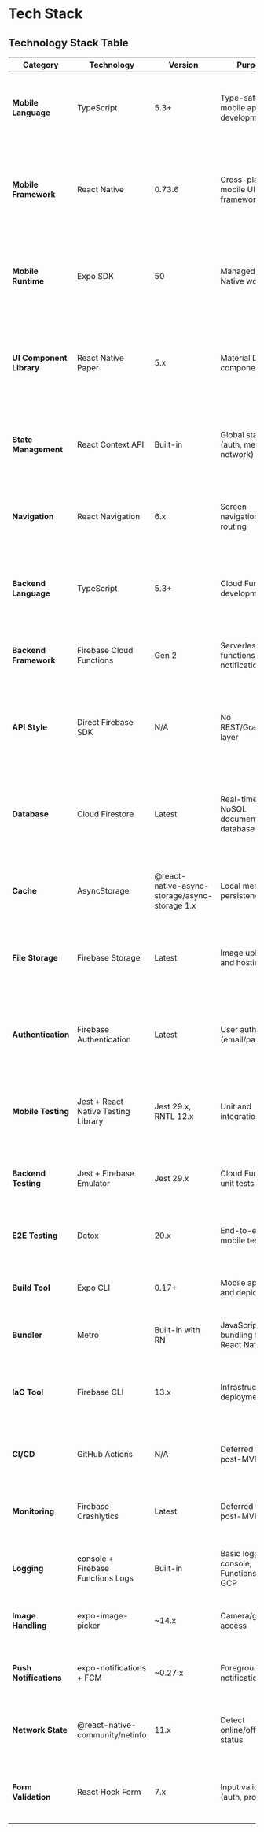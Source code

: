 # Tech Stack

## Technology Stack Table

| Category | Technology | Version | Purpose | Rationale |
|----------|-----------|---------|---------|-----------|
| **Mobile Language** | TypeScript | 5.3+ | Type-safe mobile app development | Catches errors at compile time, excellent IDE support, required for shared types |
| **Mobile Framework** | React Native | 0.73.6 | Cross-platform mobile UI framework | iOS + Android from single codebase, large ecosystem, mature Firebase integration |
| **Mobile Runtime** | Expo SDK | 50 | Managed React Native workflow | Simplifies development, OTA updates, easy native module integration, faster iteration |
| **UI Component Library** | React Native Paper | 5.x | Material Design components | Per PRD requirement, WCAG AA support, well-maintained, works seamlessly with Expo |
| **State Management** | React Context API | Built-in | Global state (auth, messages, network) | Per PRD requirement, no external deps, sufficient for MVP scope, easy to test |
| **Navigation** | React Navigation | 6.x | Screen navigation and routing | Industry standard for RN, TypeScript support, deep linking ready |
| **Backend Language** | TypeScript | 5.3+ | Cloud Functions development | Type safety, shared types with mobile app, excellent Firebase SDK support |
| **Backend Framework** | Firebase Cloud Functions | Gen 2 | Serverless functions (push notifications) | Event-driven, auto-scaling, integrated with Firebase ecosystem |
| **API Style** | Direct Firebase SDK | N/A | No REST/GraphQL layer | Firebase SDK provides optimized real-time queries, eliminates custom API server |
| **Database** | Cloud Firestore | Latest | Real-time NoSQL document database | Built-in offline support, real-time listeners, automatic scaling, optimistic locking |
| **Cache** | AsyncStorage | @react-native-async-storage/async-storage 1.x | Local message persistence | Simple key-value store, sufficient for message cache and offline queue |
| **File Storage** | Firebase Storage | Latest | Image upload and hosting | Integrated with Firebase Auth, CDN-backed, client-side upload support |
| **Authentication** | Firebase Authentication | Latest | User auth (email/password) | Per PRD requirement, built-in security, session management, easy integration |
| **Mobile Testing** | Jest + React Native Testing Library | Jest 29.x, RNTL 12.x | Unit and integration tests | Standard React Native testing stack, component testing, mocking support |
| **Backend Testing** | Jest + Firebase Emulator | Jest 29.x | Cloud Functions unit tests | Local testing without Firebase calls, fast test execution |
| **E2E Testing** | Detox | 20.x | End-to-end mobile testing | Deferred to post-MVP per PRD, noted for future |
| **Build Tool** | Expo CLI | 0.17+ | Mobile app build and deployment | Manages native builds, OTA updates, EAS Build integration |
| **Bundler** | Metro | Built-in with RN | JavaScript bundling for React Native | Default RN bundler, optimized for mobile |
| **IaC Tool** | Firebase CLI | 13.x | Infrastructure deployment | Deploys Functions, Firestore rules, Storage rules via command line |
| **CI/CD** | GitHub Actions | N/A | Deferred to post-MVP | Manual deployment acceptable for MVP timeline |
| **Monitoring** | Firebase Crashlytics | Latest | Deferred to post-MVP | Per PRD analytics decision, crash reporting added later |
| **Logging** | console + Firebase Functions Logs | Built-in | Basic logging via console, Functions logs in GCP | Sufficient for MVP, structured logging deferred |
| **Image Handling** | expo-image-picker | ~14.x | Camera/gallery access | Per PRD image upload requirement, built-in compression |
| **Push Notifications** | expo-notifications + FCM | ~0.27.x | Foreground notifications | Per PRD FR11, Expo wrapper around native APIs |
| **Network State** | @react-native-community/netinfo | 11.x | Detect online/offline status | Required for offline queue (Story 2.3), reliable connection detection |
| **Form Validation** | React Hook Form | 7.x | Input validation (auth, profile) | Lightweight, TypeScript support, integrates with React Native Paper |

